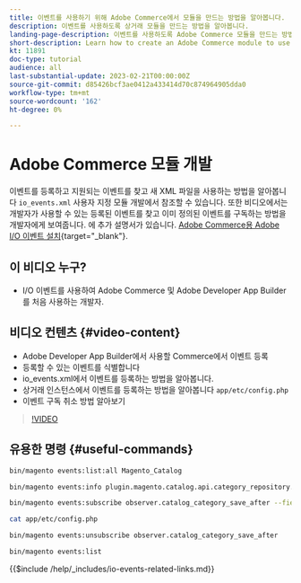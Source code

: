 ```yaml
---
title: 이벤트를 사용하기 위해 Adobe Commerce에서 모듈을 만드는 방법을 알아봅니다.
description: 이벤트를 사용하도록 상거래 모듈을 만드는 방법을 알아봅니다.
landing-page-description: 이벤트를 사용하도록 Adobe Commerce 모듈을 만드는 방법을 알아봅니다.
short-description: Learn how to create an Adobe Commerce module to use events.
kt: 11891
doc-type: tutorial
audience: all
last-substantial-update: 2023-02-21T00:00:00Z
source-git-commit: d85426bcf3ae0412a433414d70c874964905dda0
workflow-type: tm+mt
source-wordcount: '162'
ht-degree: 0%

---
```



# Adobe Commerce 모듈 개발

이벤트를 등록하고 지원되는 이벤트를 찾고 새 XML 파일을 사용하는 방법을 알아봅니다 `io_events.xml` 사용자 지정 모듈 개발에서 참조할 수 있습니다. 또한 비디오에서는 개발자가 사용할 수 있는 등록된 이벤트를 찾고 이미 정의된 이벤트를 구독하는 방법을 개발자에게 보여줍니다. 에 추가 설명서가 있습니다. [Adobe Commerce용 Adobe I/O 이벤트 설치](https://developer.adobe.com/commerce/events/get-started/installation/){target="_blank"}.

## 이 비디오 누구?

* I/O 이벤트를 사용하여 Adobe Commerce 및 Adobe Developer App Builder를 처음 사용하는 개발자.

## 비디오 컨텐츠 {#video-content}

* Adobe Developer App Builder에서 사용할 Commerce에서 이벤트 등록
* 등록할 수 있는 이벤트를 식별합니다
* io_events.xml에서 이벤트를 등록하는 방법을 알아봅니다.
* 상거래 인스턴스에서 이벤트를 등록하는 방법을 알아봅니다 `app/etc/config.php`
* 이벤트 구독 취소 방법 알아보기

>[!VIDEO](https://video.tv.adobe.com/v/3415802?quality=12&learn=on)

## 유용한 명령 {#useful-commands}

```bash
bin/magento events:list:all Magento_Catalog

bin/magento events:info plugin.magento.catalog.api.category_repository.save

bin/magento events:subscribe observer.catalog_category_save_after --fields=entity_id --fields=parent_id

cat app/etc/config.php

bin/magento events:unsubscribe observer.catalog_category_save_after

bin/magento events:list
```

{{$include /help/_includes/io-events-related-links.md}}
